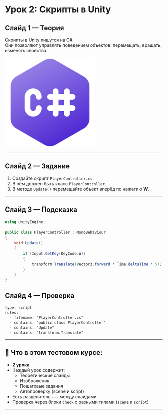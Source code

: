 # Урок 2: Скрипты в Unity


## Слайд 1 — Теория
Скрипты в Unity пишутся на C#.  
Они позволяют управлять поведением объектов: перемещать, вращать, изменять свойства.  

![C# код](https://raw.githubusercontent.com/github/explore/main/topics/csharp/csharp.png)

---

## Слайд 2 — Задание
1. Создайте скрипт `PlayerController.cs`.
2. В нём должен быть класс `PlayerController`.
3. В методе `Update()` перемещайте объект вперёд по нажатию **W**.

---

## Слайд 3 — Подсказка
```csharp
using UnityEngine;

public class PlayerController : MonoBehaviour
{
    void Update()
    {
        if (Input.GetKey(KeyCode.W))
        {
            transform.Translate(Vector3.forward * Time.deltaTime * 5);
        }
    }
}
```

## Слайд 4 — Проверка
```check
type: script
rules:
  - filename: "PlayerController.cs"
  - contains: "public class PlayerController"
  - contains: "Update"
  - contains: "transform.Translate"
```

---
## 📌 Что в этом тестовом курсе:
- **2 урока**
- Каждый урок содержит:
  - Теоретические слайды
  - Изображения
  - Пошаговые задания
  - Автопроверку (scene и script)
- Есть разделитель `---` между слайдами
- Проверка через блоки ```check``` с разными типами (`scene` и `script`)
---